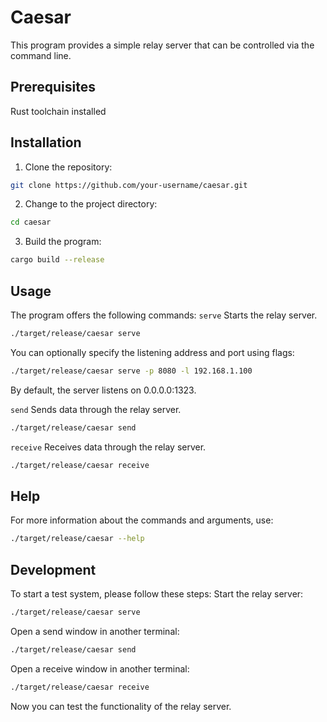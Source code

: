 # Caesar
This program provides a simple relay server that can be controlled via the command line.
## Prerequisites
Rust toolchain installed
## Installation
1. Clone the repository:
  ```bash
  git clone https://github.com/your-username/caesar.git
  ```
2. Change to the project directory:
  ```bash
  cd caesar
  ```
3. Build the program:
```bash
cargo build --release
```

## Usage
The program offers the following commands:
`serve`
Starts the relay server.
```bash
./target/release/caesar serve
```

You can optionally specify the listening address and port using flags:
```bash
./target/release/caesar serve -p 8080 -l 192.168.1.100
```
By default, the server listens on 0.0.0.0:1323.

`send`
Sends data through the relay server.
```bash
./target/release/caesar send
```

`receive`
Receives data through the relay server.
```bash
./target/release/caesar receive
```

## Help
For more information about the commands and arguments, use:
```bash
./target/release/caesar --help
```

## Development
To start a test system, please follow these steps:
Start the relay server:
```bash
./target/release/caesar serve
```

Open a send window in another terminal:
```bash
./target/release/caesar send
```

Open a receive window in another terminal:
```bash
./target/release/caesar receive
```

Now you can test the functionality of the relay server.
